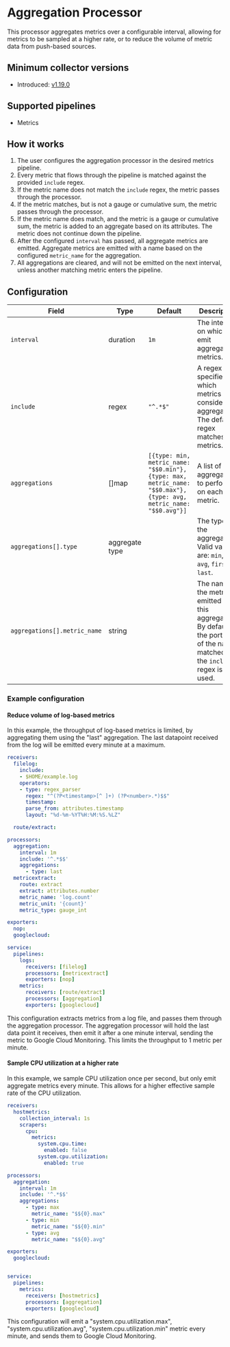 # Aggregation Processor
This processor aggregates metrics over a configurable interval, allowing for metrics to be sampled at a higher rate, or to reduce the volume of metric data from push-based sources.

## Minimum collector versions
- Introduced: [v1.19.0](https://github.com/observIQ/observiq-otel-collector/releases/tag/v1.19.0)

## Supported pipelines
- Metrics

## How it works
1. The user configures the aggregation processor in the desired metrics pipeline.
2. Every metric that flows through the pipeline is matched against the provided `include` regex.
3. If the metric name does not match the `include` regex, the metric passes through the processor.
4. If the metric matches, but is not a gauge or cumulative sum, the metric passes through the processor.
5. If the metric name does match, and the metric is a gauge or cumulative sum, the metric is added to an aggregate based on its attributes. The metric does not continue down the pipeline.
6. After the configured `interval` has passed, all aggregate metrics are emitted. Aggregate metrics are emitted with a name based on the configured `metric_name` for the aggregation.
7. All aggregations are cleared, and will not be emitted on the next interval, unless another matching metric enters the pipeline.

## Configuration
| Field                        | Type           | Default  | Description                                                                                                                      |
|------------------------------|----------------|----------|----------------------------------------------------------------------------------------------------------------------------------|
| `interval`                   | duration       | `1m`     | The interval on which to emit aggregate metrics.                                                                                 |
| `include`                    | regex          | `"^.*$"` | A regex that specifies which metrics to consider for aggregation. The default regex matches all metrics.                         |
| `aggregations`               | []map          | `[{type: min, metric_name: "$$0.min"}, {type: max, metric_name: "$$0.max"}, {type: avg, metric_name: "$$0.avg"}]`| A list of aggregations to perform on each metric.                                                                                |
| `aggregations[].type`        | aggregate type |          | The type of the aggregation. Valid values are: `min`, `max`, `avg`, `first`, `last`.                                             |
| `aggregations[].metric_name` | string         |          | The name of the metric emitted for this aggregation. By default, the portion of the name matched by the `include` regex is used. |                                                        |

### Example configuration


#### Reduce volume of log-based metrics

In this example, the throughput of log-based metrics is limited, by aggregating them using the "last" aggregation. The last datapoint received from the log will be emitted every minute at a maximum.

```yaml
receivers:
  filelog:
    include:
    - $HOME/example.log
    operators:
    - type: regex_parser
      regex: "^(?P<timestamp>[^ ]+) (?P<number>.*)$$"
      timestamp:
      parse_from: attributes.timestamp
      layout: "%d-%m-%YT%H:%M:%S.%LZ"

  route/extract:

processors:
  aggregation:
    interval: 1m
    include: '^.*$$'
    aggregations:
      - type: last
  metricextract:
    route: extract
    extract: attributes.number
    metric_name: 'log.count'
    metric_unit: '{count}'
    metric_type: gauge_int

exporters:
  nop:
  googlecloud:

service:
  pipelines:
    logs:
      receivers: [filelog]
      processors: [metricextract]
      exporters: [nop]
    metrics:
      receivers: [route/extract]
      processors: [aggregation]
      exporters: [googlecloud]
```

This configuration extracts metrics from a log file, and passes them through the aggregation processor. The aggregation processor will hold the last data point it receives, then emit it after a one minute interval, sending the metric to Google Cloud Monitoring. This limits the throughput to 1 metric per minute.

#### Sample CPU utilization at a higher rate

In this example, we sample CPU utilization once per second, but only emit aggregate metrics every minute. This allows for a higher effective sample rate of the CPU utilization.

```yaml
receivers:
  hostmetrics:
    collection_interval: 1s
    scrapers:
      cpu:
        metrics:
          system.cpu.time:
            enabled: false
          system.cpu.utilization:
            enabled: true

processors:
  aggregation:
    interval: 1m
    include: '^.*$$'
    aggregations:
      - type: max
        metric_name: "$${0}.max"
      - type: min
        metric_name: "$${0}.min"
      - type: avg
        metric_name: "$${0}.avg"

exporters:
  googlecloud:


service:
  pipelines:
    metrics:
      receivers: [hostmetrics]
      processors: [aggregation]
      exporters: [googlecloud]
```

This configuration will emit a "system.cpu.utilization.max", "system.cpu.utilization.avg", "system.cpu.utilization.min" metric every minute, and sends them to Google Cloud Monitoring.
